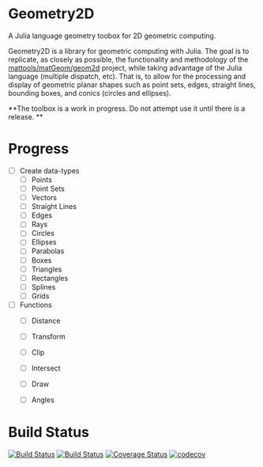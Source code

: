 # Geometry2D
A Julia language geometry toobox for 2D geometric computing.

Geometry2D is a library for geometric computing with Julia. The goal is to replicate, as closely as possible, the functionality and methodology of the [mattools/matGeom/geom2d](https://github.com/mattools/matGeom) project, while taking advantage of the Julia language (multiple dispatch, etc).  That is, to allow for the processing and display of geometric planar shapes such as point sets, edges, straight lines, bounding boxes, and conics (circles and ellipses).

**The toolbox is a work in progress. Do not attempt use it until there is a release.
**
# Progress
- [ ] Create data-types
  - [ ] Points
  - [ ] Point Sets
  - [ ] Vectors
  - [ ] Straight Lines
  - [ ] Edges
  - [ ] Rays
  - [ ] Circles
  - [ ] Ellipses
  - [ ] Parabolas
  - [ ] Boxes
  - [ ] Triangles
  - [ ] Rectangles
  - [ ] Splines
  - [ ] Grids
- [ ] Functions
  - [ ] Distance
  - [ ] Transform
  - [ ] Clip
  - [ ] Intersect
  - [ ] Draw
  - [ ] Angles


# Build Status
[![Build Status](https://travis-ci.org/jacobhuesman/Geometry2D.jl.svg?branch=master)](https://travis-ci.org/jacobhuesman/Geometry2D.jl)
[![Build Status](https://ci.appveyor.com/api/projects/status/github/jacobhuesman/Geometry2D.jl?branch=master&svg=true)](https://ci.appveyor.com/project/jacobhuesman/Geometry2D.jl/branch/master)
[![Coverage Status](https://coveralls.io/repos/github/jacobhuesman/Geometry2D.jl/badge.svg?branch=master)](https://coveralls.io/github/jacobhuesman/Geometry2D.jl?branch=master)
[![codecov](https://codecov.io/gh/jacobhuesman/Geometry2D.jl/branch/master/graph/badge.svg)](https://codecov.io/gh/jacobhuesman/Geometry2D.jl)
